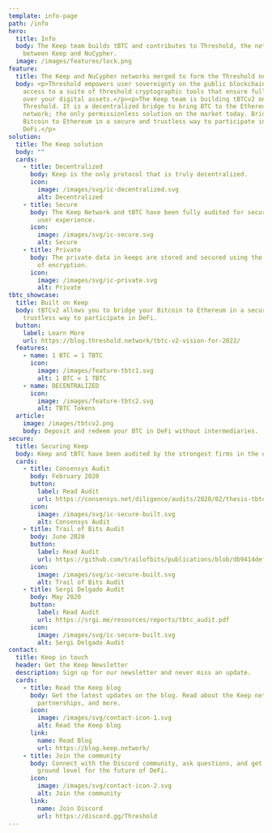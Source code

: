 ```yaml
---
template: info-page
path: /info
hero:
  title: Info
  body: The Keep team builds tBTC and contributes to Threshold, the network merger
    between Keep and NuCypher.
  image: /images/features/lock.png
feature:
  title: The Keep and NuCypher networks merged to form the Threshold network.
  body: <p>Threshold empowers user sovereignty on the public blockchain with
    access to a suite of threshold cryptographic tools that ensure full control
    over your digital assets.</p><p>The Keep team is building tBTCv2 on
    Threshold. It is a decentralized bridge to bring BTC to the Ethereum
    network; the only permissionless solution on the market today. Bridge your
    Bitcoin to Ethereum in a secure and trustless way to participate in
    DeFi.</p>
solution:
  title: The Keep solution
  body: ""
  cards:
    - title: Decentralized
      body: Keep is the only protocol that is truly decentralized.
      icon:
        image: /images/svg/ic-decentralized.svg
        alt: Decentralized
    - title: Secure
      body: The Keep Network and tBTC have been fully audited for security and a safe
        user experience.
      icon:
        image: /images/svg/ic-secure.svg
        alt: Secure
    - title: Private
      body: The private data in keeps are stored and secured using the highest level
        of encryption.
      icon:
        image: /images/svg/ic-private.svg
        alt: Private
tbtc_showcase:
  title: Built on Keep
  body: tBTCv2 allows you to bridge your Bitcoin to Ethereum in a secure and
    trustless way to participate in DeFi.
  button:
    label: Learn More
    url: https://blog.threshold.network/tbtc-v2-vision-for-2022/
  features:
    - name: 1 BTC = 1 TBTC
      icon:
        image: /images/feature-tbtc1.svg
        alt: 1 BTC = 1 TBTC
    - name: DECENTRALIZED
      icon:
        image: /images/feature-tbtc2.svg
        alt: TBTC Tokens
  article:
    image: /images/tbtcv2.png
    body: Deposit and redeem your BTC in DeFi without intermediaries.
secure:
  title: Securing Keep
  body: Keep and tBTC have been audited by the strongest firms in the ecosystem.
  cards:
    - title: Consensys Audit
      body: February 2020
      button:
        label: Read Audit
        url: https://consensys.net/diligence/audits/2020/02/thesis-tbtc-and-keep
      icon:
        image: /images/svg/ic-secure-built.svg
        alt: Consensys Audit
    - title: Trail of Bits Audit
      body: June 2020
      button:
        label: Read Audit
        url: https://github.com/trailofbits/publications/blob/db9414def9f575465a47fef5489eb54d9c543eb5/reviews/thesis-summary.pdf
      icon:
        image: /images/svg/ic-secure-built.svg
        alt: Trail of Bits Audit
    - title: Sergi Delgado Audit
      body: May 2020
      button:
        label: Read Audit
        url: https://srgi.me/resources/reports/tbtc_audit.pdf
      icon:
        image: /images/svg/ic-secure-built.svg
        alt: Sergi Delgado Audit
contact:
  title: Keep in touch
  header: Get the Keep Newsletter
  description: Sign up for our newsletter and never miss an update.
  cards:
    - title: Read the Keep blog
      body: Get the latest updates on the blog. Read about the Keep network, tBTC,
        partnerships, and more.
      icon:
        image: /images/svg/contact-icon-1.svg
        alt: Read the Keep blog
      link:
        name: Read Blog
        url: https://blog.keep.network/
    - title: Join the community
      body: Connect with the Discord community, ask questions, and get in on the
        ground level for the future of DeFi.
      icon:
        image: /images/svg/contact-icon-2.svg
        alt: Join the community
      link:
        name: Join Discord
        url: https://discord.gg/Threshold
---
```

